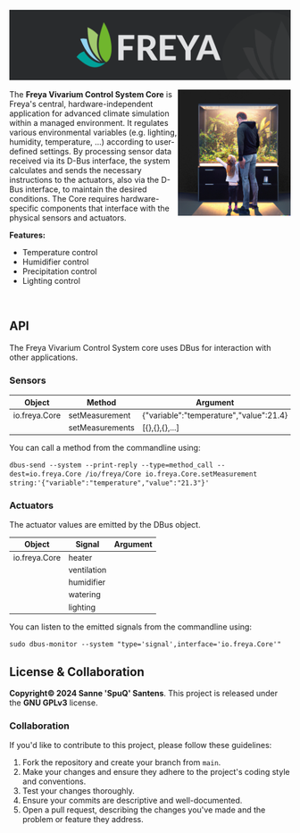 ![Edgeberry banner](documentation/Freya_banner.png)

<img src="documentation/vivarium.png" align="right" width="40%"/>

The **Freya Vivarium Control System Core** is Freya's central, hardware-independent application for advanced climate simulation within a managed environment. It regulates various environmental variables (e.g. lighting, humidity, temperature, ...) according to user-defined settings. By processing sensor data received via its D-Bus interface, the system calculates and sends the necessary instructions to the actuators, also via the D-Bus interface, to maintain the desired conditions. The Core requires hardware-specific components that interface with the physical sensors and actuators.

**Features:**
- Temperature control
- Humidifier control
- Precipitation control
- Lighting control

<br clear="right"/>

## API
The Freya Vivarium Control System core uses DBus for interaction with other applications.
### Sensors

| Object        | Method         | Argument                                | Returns      |
|---------------|----------------|-----------------------------------------|--------------|
| io.freya.Core | setMeasurement | {"variable":"temperature","value":21.4} |              |
|               | setMeasurements| [{},{},{},...]                          |              |

You can call a method from the commandline using:
```
dbus-send --system --print-reply --type=method_call --dest=io.freya.Core /io/freya/Core io.freya.Core.setMeasurement string:'{"variable":"temperature","value":"21.3"}'
```
### Actuators
The actuator values are emitted by the DBus object.

| Object        | Signal         | Argument                                |
|---------------|----------------|-----------------------------------------|
| io.freya.Core | heater         |                                         |
|               | ventilation    |                                         |
|               | humidifier     |                                         |
|               | watering       |                                         |
|               | lighting       |                                         |

You can listen to the emitted signals from the commandline using:
```
sudo dbus-monitor --system "type='signal',interface='io.freya.Core'"
```


## License & Collaboration
**Copyright© 2024 Sanne 'SpuQ' Santens**. This project is released under the **GNU GPLv3** license.

### Collaboration

If you'd like to contribute to this project, please follow these guidelines:
1. Fork the repository and create your branch from `main`.
2. Make your changes and ensure they adhere to the project's coding style and conventions.
3. Test your changes thoroughly.
4. Ensure your commits are descriptive and well-documented.
5. Open a pull request, describing the changes you've made and the problem or feature they address.